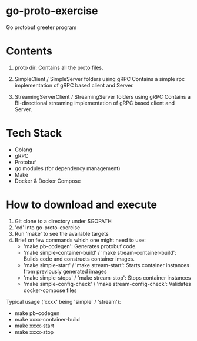 # go-proto-exercise
Go protobuf greeter program


# Contents
1. proto dir:
    Contains all the proto files.

2. SimpleClient / SimpleServer folders using gRPC
    Contains a simple rpc implementation of gRPC based client and Server.

3. StreamingServerClient / StreamingServer folders using gRPC
    Contains a Bi-directional streaming implementation of gRPC based client and Server.

# Tech Stack
- Golang
- gRPC
- Protobuf
- go modules (for dependency management)
- Make
- Docker & Docker Compose

# How to download and execute
1. Git clone to a directory under $GOPATH
2. 'cd' into go-proto-exercise
3. Run 'make' to see the available targets
4. Brief on few commands which one might need to use:
    - 'make pb-codegen': Generates protobuf code.
    - 'make simple-container-build' / 'make stream-container-build': Builds code and constructs container images.
    - 'make simple-start' / 'make stream-start': Starts container instances from previously generated images
    - 'make simple-stops' / 'make stream-stop': Stops container instances
    - 'make simple-config-check' / 'make stream-config-check': Validates docker-compose files

Typical usage ('xxxx' being 'simple' / 'stream'):
- make pb-codegen
- make xxxx-container-build
- make xxxx-start
- make xxxx-stop